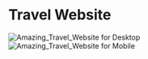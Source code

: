 # Travel Website


 

![Amazing_Travel_Website for Desktop](/preview.png)
![Amazing_Travel_Website for Mobile](/preview.png)
